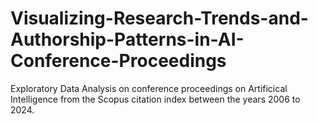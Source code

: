 # Visualizing-Research-Trends-and-Authorship-Patterns-in-AI-Conference-Proceedings
Exploratory Data Analysis on conference proceedings on Artificical Intelligence from the Scopus citation index between the years 2006 to 2024. 
